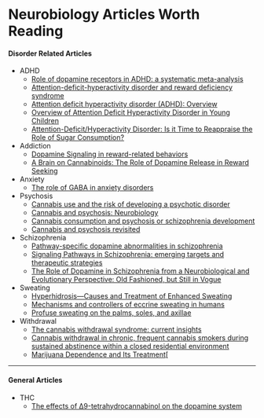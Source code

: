 # Neurobiology Articles Worth Reading

#### Disorder Related Articles
* ADHD
	- [Role of dopamine receptors in ADHD: a systematic meta-analysis]
	- [Attention-deficit-hyperactivity disorder and reward deficiency syndrome]
	- [Attention deficit hyperactivity disorder (ADHD): Overview]
	* [Overview of Attention Deficit Hyperactivity Disorder in Young Children]
	- [Attention-Deficit/Hyperactivity Disorder: Is it Time to Reappraise the Role of Sugar Consumption?]
* Addiction
	* [Dopamine Signaling in reward-related behaviors]
	* [A Brain on Cannabinoids: The Role of Dopamine Release in Reward Seeking]
* Anxiety
	* [The role of GABA in anxiety disorders]
* Psychosis
	*	[Cannabis use and the risk of developing a psychotic disorder]
	*	[Cannabis and psychosis: Neurobiology]
	*	[Cannabis consumption and psychosis or schizophrenia development]
	*	[Cannabis and psychosis revisited]
* Schizophrenia
	* [Pathway-specific dopamine abnormalities in schizophrenia]
	* [Signaling Pathways in Schizophrenia: emerging targets and therapeutic strategies]
	* [The Role of Dopamine in Schizophrenia from a Neurobiological and Evolutionary Perspective: Old Fashioned, but Still in Vogue]
* Sweating
	* [Hyperhidrosis—Causes and Treatment of Enhanced Sweating]
	* [Mechanisms and controllers of eccrine sweating in humans]
	* [Profuse sweating on the palms, soles, and axillae]
* Withdrawal
	* [The cannabis withdrawal syndrome: current insights]
	* [Cannabis withdrawal in chronic, frequent cannabis smokers during sustained abstinence within a closed residential environment]
	* [Marijuana Dependence and Its Treatment][
---
#### General Articles
* THC
	*  [The effects of Δ9-tetrahydrocannabinol on the dopamine system]
	
<!-- # ADHD -->
[Role of dopamine receptors in ADHD: a systematic meta-analysis]:https://www.ncbi.nlm.nih.gov/pubmed/22610946
[Attention-deficit-hyperactivity disorder and reward deficiency syndrome]:https://www.ncbi.nlm.nih.gov/pmc/articles/PMC2626918/
[Attention deficit hyperactivity disorder (ADHD): Overview]:https://www.ncbi.nlm.nih.gov/books/NBK321129/
[Overview of Attention Deficit Hyperactivity Disorder in Young Children]:https://www.ncbi.nlm.nih.gov/pmc/articles/PMC4768532/
[Attention-Deficit/Hyperactivity Disorder: Is it Time to Reappraise the Role of Sugar Consumption?]:https://www.ncbi.nlm.nih.gov/pmc/articles/PMC3598008/
<!--- # Addiction-->
[Dopamine Signaling in reward-related behaviors]:https://www.ncbi.nlm.nih.gov/pmc/articles/PMC3795306/
[A Brain on Cannabinoids: The Role of Dopamine Release in Reward Seeking]:https://www.ncbi.nlm.nih.gov/pmc/articles/PMC3405830/
<!---# Anxiety ---> 
[The role of GABA in anxiety disorders]:https://www.ncbi.nlm.nih.gov/pubmed/12662130

<!---# Psychosis -->
[Cannabis use and the risk of developing a psychotic disorder]:https://www.ncbi.nlm.nih.gov/pmc/articles/PMC2424288/
[Cannabis and psychosis: Neurobiology]:https://www.ncbi.nlm.nih.gov/pubmed/29490380

[Cannabis consumption and psychosis or schizophrenia development]:https://www.ncbi.nlm.nih.gov/pubmed/30442059

[Cannabis and psychosis revisited]:https://www.ncbi.nlm.nih.gov/pubmed/25751443
<!---# Schizophrenia ---> 

[Pathway-specific dopamine abnormalities in schizophrenia]:https://www.ncbi.nlm.nih.gov/pmc/articles/PMC5177794/
[Signaling Pathways in Schizophrenia: emerging targets and therapeutic strategies]:https://www.ncbi.nlm.nih.gov/pmc/articles/PMC3635536/
[The Role of Dopamine in Schizophrenia from a Neurobiological and Evolutionary Perspective: Old Fashioned, but Still in Vogue]:https://www.ncbi.nlm.nih.gov/pmc/articles/PMC4032934/

<!--- Withdrawal ---> 
[The cannabis withdrawal syndrome: current insights]:https://www.ncbi.nlm.nih.gov/pmc/articles/PMC5414724/
[Cannabis withdrawal in chronic, frequent cannabis smokers during sustained abstinence within a closed residential environment]:https://www.ncbi.nlm.nih.gov/pubmed/24724880
[Time-course of the DSM-5 cannabis withdrawal symptoms in poly-substance abusers]:https://www.ncbi.nlm.nih.gov/pmc/articles/PMC4015312/
[Marijuana Dependence and Its Treatment]:https://www.ncbi.nlm.nih.gov/pmc/articles/PMC2797098/
[Diagnostic Criteria for Cannabis Withdrawal Syndrome]:https://www.ncbi.nlm.nih.gov/pmc/articles/PMC3311695/
[The effects of Δ9-tetrahydrocannabinol on the dopamine system]:https://www.ncbi.nlm.nih.gov/pmc/articles/PMC5123717/


[Mechanisms and controllers of eccrine sweating in humans]:https://www.ncbi.nlm.nih.gov/pmc/articles/PMC2866164/

[Hyperhidrosis—Causes and Treatment of Enhanced Sweating]:https://www.ncbi.nlm.nih.gov/pmc/articles/PMC2695293/

[Profuse sweating on the palms, soles, and axillae]:https://www.ncbi.nlm.nih.gov/pmc/articles/PMC1472949/
<!--stackedit_data:
eyJwcm9wZXJ0aWVzIjoidGl0bGU6IE5ldXJvYmlvbG9neSBBcn
RpY2xlcyBXZWxsIFdvcnRoIFJlYWRpbmdcbmF1dGhvcjogTW9y
aXR6IFJvZXNzbGVyXG50YWdzOiAnbmV1cm9iaW9sZ3ksIGFydG
ljbGVzLCByZWZlcmVuY2VzLCB3b3J0aCByZWFkaW5nJ1xuY2F0
ZWdvcmllczogTmV1cm9zY2llbmNlXG5leGNlcnB0OiBBIGxpc3
Qgb2YgbmV1cm9iaW9sb2d5IGFydGljbGVzIHdlbGwgd29ydGgg
cmVhZGluZ1xuIiwiaGlzdG9yeSI6WzE4NjU2OTYzODksLTE1MT
kzMjA2ODMsMzY5ODM1NTU3LDUzMTA2NDMsLTczNjUyNjI5Nl19

-->